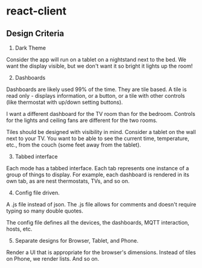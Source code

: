 # react-client

## Design Criteria

1) Dark Theme

Consider the app will run on a tablet on a nightstand next to the bed.  We want the display visible, but we don't want
it so bright it lights up the room!

2) Dashboards

Dashboards are likely used 99% of the time.  They are tile based.  A tile is read only - displays information, or a
button, or a tile with other controls (like thermostat with up/down setting buttons).

I want a different dashboard for the TV room than for the bedroom.  Controls for the lights and ceiling fans are
different for the two rooms.  

Tiles should be designed with visibility in mind.  Consider a tablet on the wall next to your TV.  You want to be able
to see the current time, temperature, etc., from the couch (some feet away from the tablet).

3) Tabbed interface

Each mode has a tabbed interface.  Each tab represents one instance of a group of things to display.  For example, each
dashboard is rendered in its own tab, as are nest thermostats, TVs, and so on.

4) Config file driven.

A .js file instead of json.  The .js file allows for comments and doesn't require typing so many double quotes.

The config file defines all the devices, the dashboards, MQTT interaction, hosts, etc.

5) Separate designs for Browser, Tablet, and Phone.

Render a UI that is appropriate for the browser's dimensions.  Instead of tiles on Phone, we render lists.  And so on.

